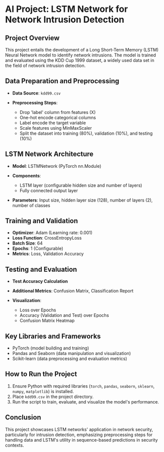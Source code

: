 # AI Project: LSTM Network for Network Intrusion Detection

## Project Overview

This project entails the development of a Long Short-Term Memory (LSTM) Neural Network model to identify network intrusions. The model is trained and evaluated using the KDD Cup 1999 dataset, a widely used data set in the field of network intrusion detection.

## Data Preparation and Preprocessing

- **Data Source**: `kdd99.csv`

- **Preprocessing Steps**:
  - Drop 'label' column from features (X)
  - One-hot encode categorical columns
  - Label encode the target variable
  - Scale features using MinMaxScaler
  - Split the dataset into training (80%), validation (10%), and testing (10%)

## LSTM Network Architecture

- **Model**: LSTMNetwork (PyTorch nn.Module)

- **Components**:
  - LSTM layer (configurable hidden size and number of layers)
  - Fully connected output layer

- **Parameters**: Input size, hidden layer size (128), number of layers (2), number of classes

## Training and Validation

- **Optimizer**: Adam (Learning rate: 0.001)
- **Loss Function**: CrossEntropyLoss
- **Batch Size**: 64
- **Epochs**: 1 (Configurable)
- **Metrics**: Loss, Validation Accuracy

## Testing and Evaluation

- **Test Accuracy Calculation**
- **Additional Metrics**: Confusion Matrix, Classification Report

- **Visualization**:
  - Loss over Epochs
  - Accuracy (Validation and Test) over Epochs
  - Confusion Matrix Heatmap

## Key Libraries and Frameworks
- PyTorch (model building and training)
- Pandas and Seaborn (data manipulation and visualization)
- Scikit-learn (data preprocessing and evaluation metrics)

## How to Run the Project

1. Ensure Python with required libraries (`torch`, `pandas`, `seaborn`, `sklearn`, `numpy`, `matplotlib`) is installed.
2. Place `kdd99.csv` in the project directory.
3. Run the script to train, evaluate, and visualize the model's performance.

## Conclusion

This project showcases LSTM networks' application in network security, particularly for intrusion detection, emphasizing preprocessing steps for handling data and LSTM's utility in sequence-based predictions in security contexts.
